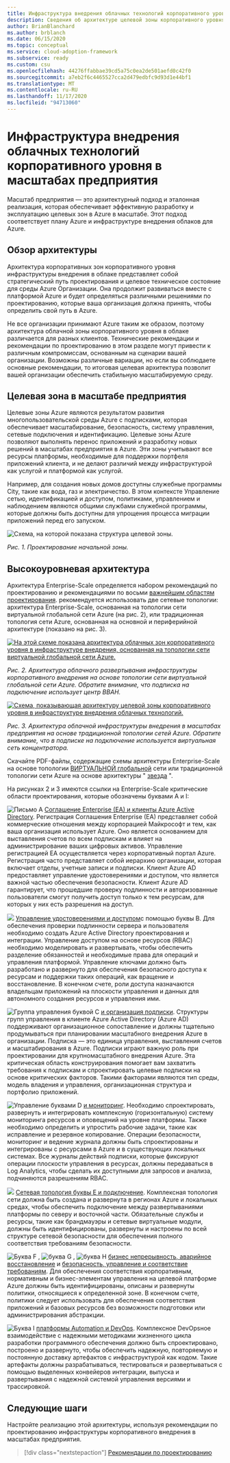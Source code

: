 ```yaml
---
title: Инфраструктура внедрения облачных технологий корпоративного уровня в масштабах предприятия
description: Сведения об архитектуре целевой зоны корпоративного уровня в инфраструктуре внедрения облачных технологий для Azure.
author: BrianBlanchard
ms.author: brblanch
ms.date: 06/15/2020
ms.topic: conceptual
ms.service: cloud-adoption-framework
ms.subservice: ready
ms.custom: csu
ms.openlocfilehash: 44276ffabbae39cd5a75c0ea2de501aefd0c42f0
ms.sourcegitcommit: a7eb2f6c4465527cca2d479edbfc9d93d1e44bf1
ms.translationtype: MT
ms.contentlocale: ru-RU
ms.lasthandoff: 11/17/2020
ms.locfileid: "94713060"
---
```

# <a name="cloud-adoption-framework-enterprise-scale-landing-zone-architecture"></a>Инфраструктура внедрения облачных технологий корпоративного уровня в масштабах предприятия

Масштаб предприятия — это архитектурный подход и эталонная реализация, которая обеспечивает эффективную разработку и эксплуатацию целевых зон в Azure в масштабе. Этот подход соответствует плану Azure и инфраструктуре внедрения облаков для Azure.

## <a name="architecture-overview"></a>Обзор архитектуры

Архитектура корпоративных зон корпоративного уровня инфраструктуры внедрения в облаке представляет собой стратегический путь проектирования и целевое техническое состояние для среды Azure Организации. Она продолжит развиваться вместе с платформой Azure и будет определяться различными решениями по проектированию, которые ваша организация должна принять, чтобы определить свой путь в Azure.

Не все организации принимают Azure таким же образом, поэтому архитектура облачной зоны корпоративного уровня в облаке различается для разных клиентов. Технические рекомендации и рекомендации по проектированию в этом разделе могут привести к различным компромиссам, основанным на сценарии вашей организации. Возможны различные вариации, но если вы соблюдаете основные рекомендации, то итоговая целевая архитектура позволит вашей организации обеспечить стабильную масштабируемую среду.

## <a name="landing-zone-in-enterprise-scale"></a>Целевая зона в масштабе предприятия

Целевые зоны Azure являются результатом развития многопользовательской среды Azure с подписками, которая обеспечивает масштабирование, безопасность, систему управления, сетевые подключения и идентификацию. Целевые зоны Azure позволяют выполнять перенос приложений и разработку новых решений в масштабах предприятия в Azure. Эти зоны учитывают все ресурсы платформы, необходимые для поддержки портфеля приложений клиента, и не делают различий между инфраструктурой как услугой и платформой как услугой.

Например, для создания новых домов доступны служебные программы City, такие как вода, газ и электричество. В этом контексте Управление сетью, идентификацией и доступом, политиками, управлением и наблюдением являются общими службами служебной программы, которые должны быть доступны для упрощения процесса миграции приложений перед его запуском.

![Схема, на которой показана структура целевой зоны.](./media/lz-design.png)

_Рис. 1. Проектирование начальной зоны._

## <a name="high-level-architecture"></a>Высокоуровневая архитектура

Архитектура Enterprise-Scale определяется набором рекомендаций по проектированию и рекомендациями по восьми [важнейшим областям проектирования](./design-guidelines.md). рекомендуется использовать две сетевые топологии: архитектура Enterprise-Scale, основанная на топологии сети виртуальной глобальной сети Azure (на рис. 2), или традиционная топология сети Azure, основанная на основной и периферийной архитектуре (показано на рис. 3).

[![На этой схеме показана архитектура облачных зон корпоративного уровня в инфраструктуре внедрения, основанная на топологии сети виртуальной глобальной сети Azure.](./media/ns-arch-inline.png)](./media/ns-arch-expanded.png#lightbox)

_Рис. 2. Архитектура облачного развертывания инфраструктуры корпоративного внедрения на основе топологии сети виртуальной глобальной сети Azure. Обратите внимание, что подписка на подключение использует центр ВВАН._

[![Схема, показывающая архитектуру целевой зоны корпоративного уровня в инфраструктуре внедрения облачных технологий.](./media/ns-arch-cust-inline.png)](./media/ns-arch-cust-expanded.png#lightbox)

_Рис. 3. Архитектура облачной инфраструктуры внедрения в масштабах предприятия на основе традиционной топологии сетей Azure. Обратите внимание, что в подписке на подключение используется виртуальная сеть концентратора._

Скачайте PDF-файлы, содержащие схемы архитектуры Enterprise-Scale на основе топологии [ВИРТУАЛЬНОЙ глобальной](https://raw.githubusercontent.com/microsoft/CloudAdoptionFramework/master/ready/enterprise-scale-architecture.pdf) сети или традиционной топологии сети Azure на основе архитектуры " [звезда](https://github.com/microsoft/CloudAdoptionFramework/raw/master/ready/enterprise-scale-architecture-cust.pdf) ".

На рисунках 2 и 3 имеются ссылки на Enterprise-Scale критические области проектирования, которые обозначены буквами A и I:

![Письмо A ](./media/a.png) [Соглашение Enterprise (EA) и клиенты Azure Active Directory](./enterprise-enrollment-and-azure-ad-tenants.md). Регистрация Соглашения Enterprise (EA) представляет собой коммерческие отношения между корпорацией Майкрософт и тем, как ваша организация использует Azure. Оно является основанием для выставления счетов по всем подпискам и влияет на администрирование ваших цифровых активов. Управление регистрацией EA осуществляется через корпоративный портал Azure. Регистрация часто представляет собой иерархию организации, которая включает отделы, учетные записи и подписки. Клиент Azure AD предоставляет управление удостоверениями и доступом, что является важной частью обеспечения безопасности. Клиент Azure AD гарантирует, что прошедшие проверку подлинности и авторизованные пользователи смогут получить доступ только к тем ресурсам, для которых у них есть разрешения на доступ.

![](./media/b.png) [Управление удостоверениями и доступом](./identity-and-access-management.md)с помощью буквы B. Для обеспечения проверки подлинности сервера и пользователя необходимо создать Azure Active Directory проектирования и интеграции. Управление доступом на основе ресурсов (RBAC) необходимо моделировать и развертывать, чтобы обеспечить разделение обязанностей и необходимые права для операций и управления платформой. Управление ключами должно быть разработано и развернуто для обеспечения безопасного доступа к ресурсам и поддержки таких операций, как вращение и восстановление. В конечном счете, роли доступа назначаются владельцам приложений на плоскости управления и данных для автономного создания ресурсов и управления ими.

![Группа управления буквой C ](./media/c.png) [и организация подписки](./management-group-and-subscription-organization.md). Структуры групп управления в клиенте Azure Active Directory (Azure AD) поддерживают организационное сопоставление и должны тщательно продумываться при планировании масштабного внедрения Azure в организации. Подписка — это единица управления, выставления счетов и масштабирования в Azure. Подписки играют важную роль при проектировании для крупномасштабного внедрения Azure. Эта критическая область конструирования помогает вам захватить требования к подпискам и спроектировать целевые подписки на основе критических факторов. Такими факторами являются тип среды, модель владения и управления, организационная структура и портфолио приложений.

![Управление буквами D ](./media/d.png) [и мониторинг](./management-and-monitoring.md). Необходимо спроектировать, развернуть и интегрировать комплексную (горизонтальную) систему мониторинга ресурсов и оповещений на уровне платформы. Также необходимо определить и упростить рабочие задачи, такие как исправление и резервное копирование. Операции безопасности, мониторинг и ведение журнала должны быть спроектированы и интегрированы с ресурсами в Azure и в существующих локальных системах. Все журналы действий подписки, которые фиксируют операции плоскости управления в ресурсах, должны передаваться в Log Analytics, чтобы сделать их доступными для запросов и анализа, подчиняются разрешениям RBAC.

![](./media/e.png) [Сетевая топология буквы E и подключение](./network-topology-and-connectivity.md). Комплексная топология сети должна быть создана и развернута в регионах Azure и локальных средах, чтобы обеспечить подключение между развертываниями платформы по северу и восточной части. Обязательные службы и ресурсы, такие как брандмауэры и сетевые виртуальные модули, должны быть идентифицированы, развернуты и настроены по всей структуре сетевой безопасности для обеспечения полного соответствия требованиям безопасности.

![Буква F ](./media/f.png) , ![ буква G ](./media/g.png) , ![ буква H ](./media/h.png) [бизнес непрерывность, аварийное восстановление](./business-continuity-and-disaster-recovery.md) и [безопасность, управление и соответствие требованиям](./security-governance-and-compliance.md). Для обеспечения соответствия корпоративным, нормативным и бизнес-элементам управления на целевой платформе Azure должны быть идентифицированы, описаны и развернуты политики, относящиеся к определенной зоне. В конечном счете, политики следует использовать для обеспечения соответствия приложений и базовых ресурсов без возможности подготовки или администрирования абстракции.

![Буква I ](./media/i.png) [платформы Automation и DevOps](platform-automation-and-devops.md). Комплексное DevOpsное взаимодействие с надежными методиками жизненного цикла разработки программного обеспечения должно быть спроектировано, построено и развернуто, чтобы обеспечить надежную, повторяемую и постоянную доставку артефактов с инфраструктурой как кодом. Такие артефакты должны разрабатываться, тестироваться и развертываться с помощью выделенных конвейеров интеграции, выпуска и развертывания с надежной системой управления версиями и трассировкой.

## <a name="next-steps"></a>Следующие шаги

Настройте реализацию этой архитектуры, используя рекомендации по проектированию инфраструктуры корпоративного внедрения в масштабах предприятия.

> [!div class="nextstepaction"]
> [Рекомендации по проектированию](./design-guidelines.md)
